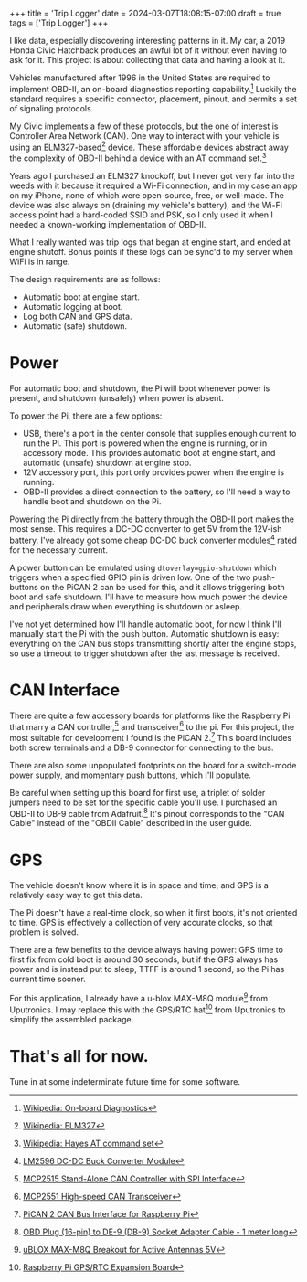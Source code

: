 +++
title = 'Trip Logger'
date = 2024-03-07T18:08:15-07:00
draft = true
tags = ['Trip Logger']
+++

I like data, especially discovering interesting patterns in it. My car, a 2019 Honda Civic Hatchback produces an awful lot of it without even having to ask for it. This project is about collecting that data and having a look at it.

Vehicles manufactured after 1996 in the United States are required to implement OBD-II, an on-board diagnostics reporting capability.[^OBD] Luckily the standard requires a specific connector, placement, pinout, and permits a set of signaling protocols.

My Civic implements a few of these protocols, but the one of interest is Controller Area Network (CAN). One way to interact with your vehicle is using an ELM327-based[^ELM] device. These affordable devices abstract away the complexity of OBD-II behind a device with an AT command set.[^AT]

Years ago I purchased an ELM327 knockoff, but I never got very far into the weeds with it because it required a Wi-Fi connection, and in my case an app on my iPhone, none of which were open-source, free, or well-made. The device was also always on (draining my vehicle's battery), and the Wi-Fi access point had a hard-coded SSID and PSK, so I only used it when I needed a known-working implementation of OBD-II.

What I really wanted was trip logs that began at engine start, and ended at engine shutoff. Bonus points if these logs can be sync'd to my server when WiFi is in range.

The design requirements are as follows:

 * Automatic boot at engine start.
 * Automatic logging at boot.
 * Log both CAN and GPS data.
 * Automatic (safe) shutdown.

# Power

For automatic boot and shutdown, the Pi will boot whenever power is present, and shutdown (unsafely) when power is absent.

To power the Pi, there are a few options:

 * USB, there's a port in the center console that supplies enough current to run the Pi. This port is powered when the engine is running, or in accessory mode. This provides automatic boot at engine start, and automatic (unsafe) shutdown at engine stop.
 * 12V accessory port, this port only provides power when the engine is running.
 * OBD-II provides a direct connection to the battery, so I'll need a way to handle boot and shutdown on the Pi.

Powering the Pi directly from the battery through the OBD-II port makes the most sense. This requires a DC-DC converter to get 5V from the 12V-ish battery. I've already got some cheap DC-DC buck converter modules[^LM2596] rated for the necessary current.

A power button can be emulated using `dtoverlay=gpio-shutdown` which triggers when a specified GPIO pin is driven low. One of the two push-buttons on the PiCAN 2 can be used for this, and it allows triggering both boot and safe shutdown. I'll have to measure how much power the device and peripherals draw when everything is shutdown or asleep.

I've not yet determined how I'll handle automatic boot, for now I think I'll manually start the Pi with the push button. Automatic shutdown is easy: everything on the CAN bus stops transmitting shortly after the engine stops, so use a timeout to trigger shutdown after the last message is received.

# CAN Interface

There are quite a few accessory boards for platforms like the Raspberry Pi that marry a CAN controller,[^MCP2515] and transceiver[^MCP2551] to the pi. For this project, the most suitable for development I found is the PiCAN 2.[^PICAN2] This board includes both screw terminals and a DB-9 connector for connecting to the bus.

There are also some unpopulated footprints on the board for a switch-mode power supply, and momentary push buttons, which I'll populate.

Be careful when setting up this board for first use, a triplet of solder jumpers need to be set for the specific cable you'll use. I purchased an OBD-II to DB-9 cable from Adafruit.[^CABLE] It's pinout corresponds to the "CAN Cable" instead of the "OBDII Cable" described in the user guide.

# GPS

The vehicle doesn't know where it is in space and time, and GPS is a relatively easy way to get this data.

The Pi doesn't have a real-time clock, so when it first boots, it's not oriented to time. GPS is effectively a collection of very accurate clocks, so that problem is solved.

There are a few benefits to the device always having power: GPS time to first fix from cold boot is around 30 seconds, but if the GPS always has power and is instead put to sleep, TTFF is around 1 second, so the Pi has current time sooner.

For this application, I already have a u-blox MAX-M8Q module[^GPS] from Uputronics. I may replace this with the GPS/RTC hat[^HAT] from Uputronics to simplify the assembled package.

# That's all for now.

Tune in at some indeterminate future time for some software.

[^OBD]: [Wikipedia: On-board Diagnostics](https://en.wikipedia.org/wiki/On-board_diagnostics)
[^ELM]: [Wikipedia: ELM327](https://en.wikipedia.org/wiki/ELM327)
[^AT]: [Wikipedia: Hayes AT command set](https://en.wikipedia.org/wiki/Hayes_AT_command_set)
[^MCP2515]: [MCP2515 Stand-Alone CAN Controller with SPI Interface](https://ww1.microchip.com/downloads/en/DeviceDoc/MCP2515-Stand-Alone-CAN-Controller-with-SPI-20001801J.pdf)
[^MCP2551]: [MCP2551 High-speed CAN Transceiver](https://ww1.microchip.com/downloads/aemDocuments/documents/APID/ProductDocuments/DataSheets/20001667G.pdf)
[^PICAN2]: [PiCAN 2 CAN Bus Interface for Raspberry Pi](https://copperhilltech.com/pican-2-can-bus-interface-for-raspberry-pi/)
[^GPS]: [uBLOX MAX-M8Q Breakout for Active Antennas 5V](https://store.uputronics.com/index.php?route=product/product&path=60_64&product_id=84)
[^HAT]: [Raspberry Pi GPS/RTC Expansion Board](https://store.uputronics.com/index.php?route=product/product&path=60_64&product_id=81)
[^CABLE]: [OBD Plug (16-pin) to DE-9 (DB-9) Socket Adapter Cable - 1 meter long](https://www.adafruit.com/product/4841)
[^LM2596]: [LM2596 DC-DC Buck Converter Module](https://a.co/d/e0n8oBu)
